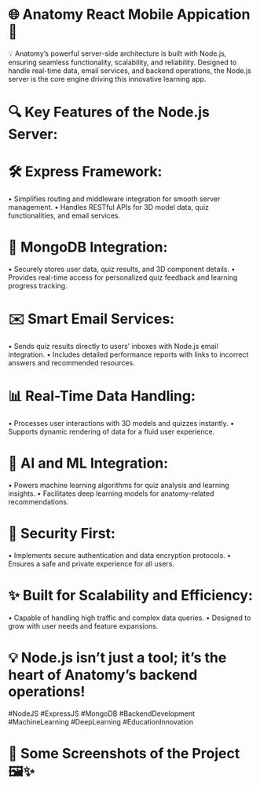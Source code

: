 # 🌐 Anatomy React Mobile Appication 🚀

💡 Anatomy’s powerful server-side architecture is built with Node.js, ensuring seamless functionality, scalability, and reliability. Designed to handle real-time data, email services, and backend operations, the Node.js server is the core engine driving this innovative learning app.

# 🔍 Key Features of the Node.js Server:

# 🛠️ Express Framework:
•	Simplifies routing and middleware integration for smooth server management.
•	Handles RESTful APIs for 3D model data, quiz functionalities, and email services.

# 📂 MongoDB Integration:
•	Securely stores user data, quiz results, and 3D component details.
•	Provides real-time access for personalized quiz feedback and learning progress tracking.

# ✉️ Smart Email Services:
•	Sends quiz results directly to users’ inboxes with Node.js email integration.
•	Includes detailed performance reports with links to incorrect answers and recommended resources.

# 📊 Real-Time Data Handling:
•	Processes user interactions with 3D models and quizzes instantly.
•	Supports dynamic rendering of data for a fluid user experience.

# 🧠 AI and ML Integration:
•	Powers machine learning algorithms for quiz analysis and learning insights.
•	Facilitates deep learning models for anatomy-related recommendations.

# 🔐 Security First:
•	Implements secure authentication and data encryption protocols.
•	Ensures a safe and private experience for all users.

# ✨ Built for Scalability and Efficiency:
•	Capable of handling high traffic and complex data queries.
•	Designed to grow with user needs and feature expansions.

# 💡 Node.js isn’t just a tool; it’s the heart of Anatomy’s backend operations!
#NodeJS #ExpressJS #MongoDB #BackendDevelopment #MachineLearning #DeepLearning #EducationInnovation

# 📸 Some Screenshots of the Project 🖼️✨




